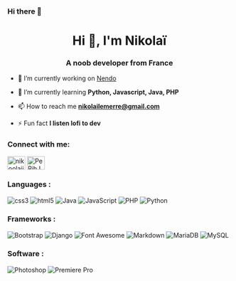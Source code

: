 ### Hi there 👋
<h1 align="center">Hi 👋, I'm Nikolaï</h1>
<h3 align="center">A noob developer from France</h3>

- 🔭 I’m currently working on [Nendo](https://github.com/Nikoolaii/Nendo-py-V2)

- 🌱 I’m currently learning **Python, Javascript, Java, PHP**

- 📫 How to reach me **nikolailemerre@gmail.com**

- ⚡ Fun fact **I listen lofi to dev**

<h3 align="left">Connect with me:</h3>
<p align="left">
<a href="https://twitter.com/nikoolaii_" target="blank"><img align="center" src="https://raw.githubusercontent.com/rahuldkjain/github-profile-readme-generator/master/src/images/icons/Social/twitter.svg" alt="nikoolaii_" height="30" width="40" /></a>
<a href="https://discord.gg/PeRjhJa" target="blank"><img align="center" src="https://raw.githubusercontent.com/rahuldkjain/github-profile-readme-generator/master/src/images/icons/Social/discord.svg" alt="PeRjhJa" height="30" width="40" /></a>
</p>

<h3 align="left">Languages :</h3>
<p align = "left">
<img align = "center" src="https://img.shields.io/badge/CSS3-1572B6?style=for-the-badge&logo=css3&logoColor=white" alt="css3" /> <img align = "center" src="https://img.shields.io/badge/HTML5-E34F26?style=for-the-badge&logo=html5&logoColor=white" alt="html5" /> <img align = "center" src="https://img.shields.io/badge/Java-ED8B00?style=for-the-badge&logo=java&logoColor=white" alt="Java" /> <img align = "center" src="https://img.shields.io/badge/JavaScript-323330?style=for-the-badge&logo=javascript&logoColor=F7DF1E" alt="JavaScript" /> <img align = "center" src="https://img.shields.io/badge/PHP-777BB4?style=for-the-badge&logo=php&logoColor=white" alt="PHP" /> <img align = "center" src="https://img.shields.io/badge/Python-FFD43B?style=for-the-badge&logo=python&logoColor=blue" alt="Python" /> <img align = "center" src="" alt="" />
</p>

<h3 align="left">Frameworks :</h3>
<p align = "left">
<img align = "center" src="https://img.shields.io/badge/Bootstrap-563D7C?style=for-the-badge&logo=bootstrap&logoColor=white" alt="Bootstrap" /> <img align = "center" src="https://img.shields.io/badge/Django-092E20?style=for-the-badge&logo=django&logoColor=green" alt="Django" /> <img align = "center" src="https://img.shields.io/badge/Font_Awesome-339AF0?style=for-the-badge&logo=fontawesome&logoColor=white" alt="Font Awesome" /> <img align = "center" src="https://img.shields.io/badge/Markdown-000000?style=for-the-badge&logo=markdown&logoColor=white" alt="Markdown" /> <img align = "center" src="https://img.shields.io/badge/MariaDB-003545?style=for-the-badge&logo=mariadb&logoColor=white" alt = "MariaDB" /> <img align="center" src="https://img.shields.io/badge/MySQL-005C84?style=for-the-badge&logo=mysql&logoColor=white" alt = "MySQL" />
</p>

<h3 align="left">Software :</h3>
<p align = "left">
<img align = "center" src="https://img.shields.io/badge/Adobe%20Photoshop-31A8FF?style=for-the-badge&logo=Adobe%20Photoshop&logoColor=black" alt="Photoshop" /> <img align = "center" src="https://img.shields.io/badge/Adobe%20Premiere%20Pro-9999FF?style=for-the-badge&logo=Adobe%20Premiere%20Pro&logoColor=white" alt="Premiere Pro" /> <img align = "center" src="" alt="" /> <img align = "center" src="" alt="" /> <img align = "center" src="" alt="" /> <img align = "center" src="" alt="" /> <img align = "center" src="" alt="" /> <img align = "center" src="" alt="" /> 
</p>

